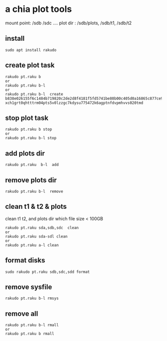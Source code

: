 # a chia plot tools
mount point:  /sdb /sdc ....
plot dir :  /sdb/plots, /sdb/t1, /sdb/t2


## install
```
sudo apt install rakudo
```

## create plot task
```
rakudo pt.raku b 
or 
rakudo pt.raku b-l
or 
rakudo pt.raku b-l  create b838e026155f6c1484b719820c2de2d8f4181f5fd5741be80b00c405d0a16865c877ce9f6e47a306dc6225cc6f3cefb5  xch1grt0qhtttrm04pts5v0lzzgc7kdysu775472k6agptnfdvpmhvvs020tmd
```

## stop plot task
```
rakudo pt.raku b stop
or 
rakudo pt.raku b-l stop
```

## add plots dir
```
rakudo pt.raku  b-l  add
```

## remove plots dir
```
rakudo pt.raku b-l  remove
```

## clean t1 & t2 & plots
clean t1 t2, and plots dir which file size < 100GB
```
rakudo pt.raku sda,sdb,sdc  clean
or
rakudo pt.raku sda-sdl clean
or 
rakudo pt.raku a-l clean
```

## format disks
```
sudo rakudo pt.raku sdb,sdc,sdd format
```

## remove sysfile 
```
rakudo pt.raku b-l rmsys
```


## remove all 
```
rakudo pt.raku b-l rmall
or
rakudo pt.raku b rmall
```




